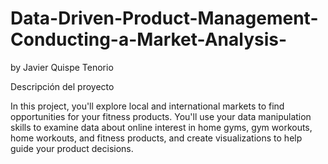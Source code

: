 # Data-Driven-Product-Management-Conducting-a-Market-Analysis-
by Javier Quispe Tenorio

Descripción del proyecto

In this project, you'll explore local and international markets to find opportunities for your fitness products. You'll use your data manipulation skills to examine data about online interest in home gyms, gym workouts, home workouts, and fitness products, and create visualizations to help guide your product decisions.
